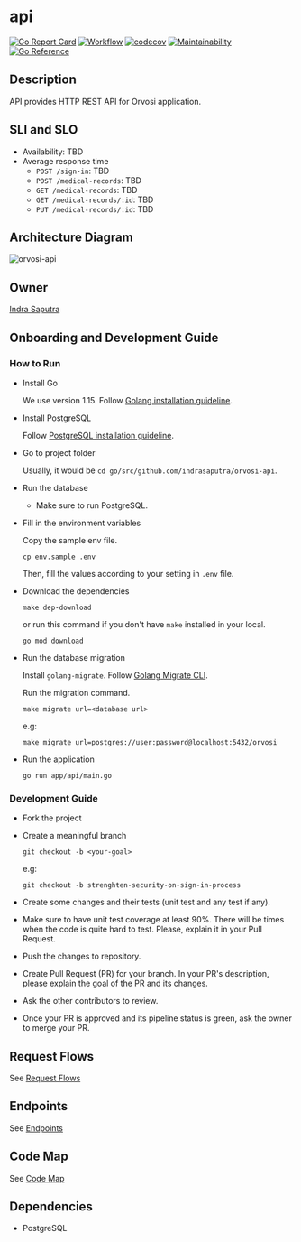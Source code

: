 # api

[![Go Report Card](https://goreportcard.com/badge/github.com/indrasaputra/orvosi-api)](https://goreportcard.com/report/github.com/indrasaputra/orvosi-api)
[![Workflow](https://github.com/indrasaputra/orvosi-api/workflows/Test/badge.svg)](https://github.com/indrasaputra/orvosi-api/actions)
[![codecov](https://codecov.io/gh/indrasaputra/orvosi-api/branch/main/graph/badge.svg?token=HM45WCWOLW)](https://codecov.io/gh/indrasaputra/orvosi-api)
[![Maintainability](https://api.codeclimate.com/v1/badges/2bf28f86e8cecde2563c/maintainability)](https://codeclimate.com/github/indrasaputra/orvosi-api/maintainability)
[![Go Reference](https://pkg.go.dev/badge/github.com/indrasaputra/orvosi-api.svg)](https://pkg.go.dev/github.com/indrasaputra/orvosi-api)

## Description

API provides HTTP REST API for Orvosi application.

## SLI and SLO

- Availability: TBD
- Average response time
    - `POST /sign-in`: TBD
    - `POST /medical-records`: TBD
    - `GET /medical-records`: TBD
    - `GET /medical-records/:id`: TBD
    - `PUT /medical-records/:id`: TBD

## Architecture Diagram

![orvosi-api](https://user-images.githubusercontent.com/4661221/106680454-43908300-65f1-11eb-9f60-c92e900d99f9.png)

## Owner

[Indra Saputra](https://github.com/indrasaputra)

## Onboarding and Development Guide

### How to Run

- Install Go

    We use version 1.15. Follow [Golang installation guideline](https://golang.org/doc/install).

- Install PostgreSQL

    Follow [PostgreSQL installation guideline](https://www.postgresql.org/download/).

- Go to project folder

    Usually, it would be `cd go/src/github.com/indrasaputra/orvosi-api`.

- Run the database

    - Make sure to run PostgreSQL.

- Fill in the environment variables

    Copy the sample env file.
    ```
    cp env.sample .env
    ```
    Then, fill the values according to your setting in `.env` file.

- Download the dependencies

    ```
    make dep-download
    ```
    or run this command if you don't have `make` installed in your local.
    ```
    go mod download 
    ```

- Run the database migration

    Install `golang-migrate`. Follow [Golang Migrate CLI](https://github.com/golang-migrate/migrate/tree/master/cmd/migrate).

    Run the migration command.
    ```
    make migrate url=<database url>
    ```

    e.g:
    ```
    make migrate url=postgres://user:password@localhost:5432/orvosi
    ```

- Run the application

    ```
    go run app/api/main.go
    ```

### Development Guide

- Fork the project

- Create a meaningful branch

    ```
    git checkout -b <your-goal>
    ```
    e.g:
    ```
    git checkout -b strenghten-security-on-sign-in-process
    ```

- Create some changes and their tests (unit test and any test if any).

- Make sure to have unit test coverage at least 90%. There will be times when the code is quite hard to test. Please, explain it in your Pull Request.

- Push the changes to repository.

- Create Pull Request (PR) for your branch. In your PR's description, please explain the goal of the PR and its changes.

- Ask the other contributors to review.

- Once your PR is approved and its pipeline status is green, ask the owner to merge your PR.

## Request Flows

See [Request Flows](https://github.com/indrasaputra/orvosi-api/blob/main/doc/REQUEST-FLOWS.md)

## Endpoints

See [Endpoints](https://github.com/indrasaputra/orvosi-api/blob/main/doc/ENDPOINTS.md)

## Code Map

See [Code Map](https://github.com/indrasaputra/orvosi-api/blob/main/doc/CODE-MAP.md)

## Dependencies

- PostgreSQL
